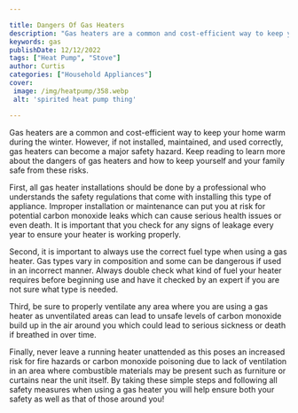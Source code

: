 ```yaml
---

title: Dangers Of Gas Heaters
description: "Gas heaters are a common and cost-efficient way to keep your home warm during the winter. However, if not installed, maintained, a...lets find out"
keywords: gas
publishDate: 12/12/2022
tags: ["Heat Pump", "Stove"]
author: Curtis
categories: ["Household Appliances"]
cover: 
 image: /img/heatpump/358.webp
 alt: 'spirited heat pump thing'

---
```


Gas heaters are a common and cost-efficient way to keep your home warm during the winter. However, if not installed, maintained, and used correctly, gas heaters can become a major safety hazard. Keep reading to learn more about the dangers of gas heaters and how to keep yourself and your family safe from these risks.

First, all gas heater installations should be done by a professional who understands the safety regulations that come with installing this type of appliance. Improper installation or maintenance can put you at risk for potential carbon monoxide leaks which can cause serious health issues or even death. It is important that you check for any signs of leakage every year to ensure your heater is working properly.

Second, it is important to always use the correct fuel type when using a gas heater. Gas types vary in composition and some can be dangerous if used in an incorrect manner. Always double check what kind of fuel your heater requires before beginning use and have it checked by an expert if you are not sure what type is needed. 

Third, be sure to properly ventilate any area where you are using a gas heater as unventilated areas can lead to unsafe levels of carbon monoxide build up in the air around you which could lead to serious sickness or death if breathed in over time. 

Finally, never leave a running heater unattended as this poses an increased risk for fire hazards or carbon monoxide poisoning due to lack of ventilation in an area where combustible materials may be present such as furniture or curtains near the unit itself. By taking these simple steps and following all safety measures when using a gas heater you will help ensure both your safety as well as that of those around you!
